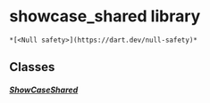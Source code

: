 


# showcase_shared library






    *[<Null safety>](https://dart.dev/null-safety)*





## Classes

##### [ShowCaseShared](../smeup_screens_test_showcase_shared/ShowCaseShared-class.md)



 















